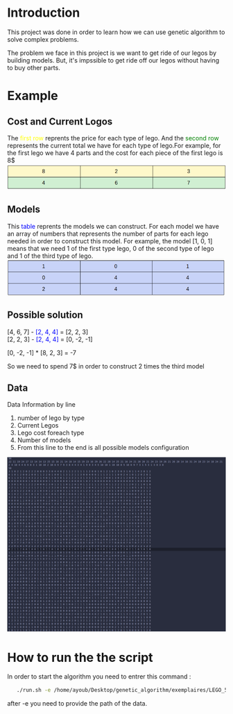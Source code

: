 # Introduction
<p>
This project was done in order to learn how we can use genetic algorithm to solve complex problems. 
</p>
<p>The problem we face in this project is we want to get ride of our legos by building models. But, it's impssible to get ride off our legos without having to buy other parts.</p>

# Example
## Cost and Current Logos
The <span style="color : yellow"> first row</span> reprents the price for each type of lego. And the <span style="color : green"> second row</span> represents the current total we have for each type of lego.For example, for the first lego we have 4 parts and the cost for each piece of the first lego is 8$
![models and prices](images/legos_price.png)

## Models
This <span style="color : blue"> table</span> reprents the models we can construct. For each model we have an array  of numbers that represents the number of parts for each lego needed in order to construct this model. For example, the model [1, 0, 1] means that we need 1 of the first type lego, 0 of the second type of lego and 1 of the third type of lego.
![models and prices](images/models.png)

## Possible solution
[4, 6, 7] - <span style="color : blue"> [2, 4, 4]</span> = [2, 2, 3]<br>
[2, 2, 3] - <span style="color : blue"> [2, 4, 4]</span> = [0, -2, -1]<br>

[0, -2, -1] * [8, 2, 3] = -7 <br>

So we need to spend 7$ in order to construct 2 times the third model


## Data
Data Information by line
<ol>
  <li>number of lego by type</li>
  <li>Current Legos</li>
  <li>Lego cost foreach type</li>
  <li>Number of models</li>
  <li>From this line to the end is all possible models configuration</li>
</ol> 

![models and prices](images/example.png)

# How to run the the script
 In order to start the algorithm you need to entrer this command : 
 ```bash
    ./run.sh -e /home/ayoub/Desktop/genetic_algorithm/exemplaires/LEGO_50_50_100
```
after -e you need to provide the path of the data.
